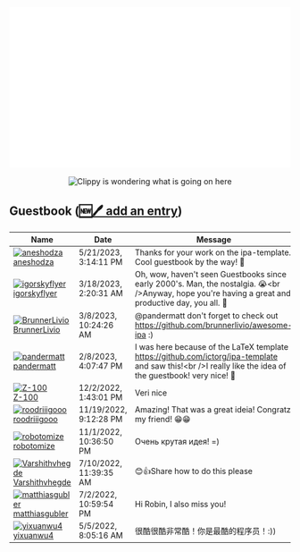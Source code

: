 ![My metrics](github-metrics.svg)

<p align="center">
  <img src="clippy.gif" alt="Clippy is wondering what is going on here" />
</p>

## Guestbook ([🆕🖊️ add an entry](https://github.com/openscript/openscript/issues/1#issuecomment-new))
<!-- Guestbook -->
| Name | Date | Message |
|---|---|---|
|[![aneshodza](https://avatars.githubusercontent.com/u/75726773?s=24&u=3a1da9b96dfda4c87655ded461b7e9f81ad461c0&v=4)<br />aneshodza](https://github.com/aneshodza)|5/21/2023, 3:14:11 PM|Thanks for your work on the ipa-template. Cool guestbook by the way! 👋|
|[![igorskyflyer](https://avatars.githubusercontent.com/u/20957750?s=24&u=65b7e1fe203390bceb73dc9377cc33abc43ff6d9&v=4)<br />igorskyflyer](https://github.com/igorskyflyer)|3/18/2023, 2:20:31 AM|Oh, wow, haven't seen Guestbooks since early 2000's. Man, the nostalgia. 😭&lt;br /&gt;Anyway, hope you're having a great and productive day, you all. 🤗|
|[![BrunnerLivio](https://avatars.githubusercontent.com/u/9899423?s=24&u=5d1170c99cdf11065093d124bd2c87ee1f3e097e&v=4)<br />BrunnerLivio](https://github.com/BrunnerLivio)|3/8/2023, 10:24:26 AM|@pandermatt don't forget to check out https://github.com/brunnerlivio/awesome-ipa :)|
|[![pandermatt](https://avatars.githubusercontent.com/u/20790833?s=24&u=f7524c95d67df18d9929819eeb22775a96f4bfe4&v=4)<br />pandermatt](https://github.com/pandermatt)|2/8/2023, 4:07:47 PM|I was here because of the LaTeX template https://github.com/ictorg/ipa-template and saw this!&lt;br /&gt;I really like the idea of the guestbook! very nice! 🥳|
|[![Z-100](https://avatars.githubusercontent.com/u/55056535?s=24&u=0ba30c7ca3316cb4b2f3ba7b9dfeede0e7eb9225&v=4)<br />Z-100](https://github.com/Z-100)|12/2/2022, 1:43:01 PM|Veri nice|
|[![roodriiigooo](https://avatars.githubusercontent.com/u/5695737?s=24&u=b45e54d8433a41a6de9faa65bd02c2ff10916d61&v=4)<br />roodriiigooo](https://github.com/roodriiigooo)|11/19/2022, 9:12:28 PM|Amazing! That was a great ideia! Congratz my friend! 😁😁|
|[![robotomize](https://avatars.githubusercontent.com/u/1207984?s=24&u=e30664fa1f991e21334ac7b26dd28bb51aac6981&v=4)<br />robotomize](https://github.com/robotomize)|11/1/2022, 10:36:50 PM|Очень крутая идея! =)|
|[![Varshithvhegde](https://avatars.githubusercontent.com/u/80502833?s=24&u=c9fcb1f389f52341a86867b834af66610255041f&v=4)<br />Varshithvhegde](https://github.com/Varshithvhegde)|7/10/2022, 11:39:35 AM|😊👍Share how to do this please|
|[![matthiasgubler](https://avatars.githubusercontent.com/u/2006388?s=24&u=e3f04494084011d611134e649f16a538069a067b&v=4)<br />matthiasgubler](https://github.com/matthiasgubler)|7/2/2022, 10:59:54 PM|Hi Robin, I also miss you!|
|[![yixuanwu4](https://avatars.githubusercontent.com/u/56627720?s=24&u=28b8434895e27ac0386868e7ee9d8fe2148988ca&v=4)<br />yixuanwu4](https://github.com/yixuanwu4)|5/5/2022, 8:05:16 AM|很酷很酷非常酷！你是最酷的程序员！:))|
<!-- /Guestbook -->
